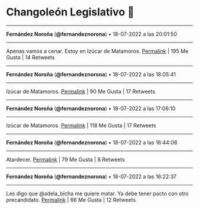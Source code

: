 # Changoleón Legislativo 🙈
*****
**Fernández Noroña** (**@fernandeznorona**) • 18-07-2022 a las 20:01:50
*****
Apenas vamos a cenar. Estoy en Izúcar de Matamoros.
[Permalink](https://twitter.com/fernandeznorona/status/1549243090317221889) | 195 Me Gusta | 14 Retweets
*****
**Fernández Noroña** (**@fernandeznorona**) • 18-07-2022 a las 18:05:41
*****
Izúcar de Matamoros.
[Permalink](https://twitter.com/fernandeznorona/status/1549213857150693376) | 90 Me Gusta | 17 Retweets
*****
**Fernández Noroña** (**@fernandeznorona**) • 18-07-2022 a las 17:06:10
*****
Izúcar de Matamoros.
[Permalink](https://twitter.com/fernandeznorona/status/1549198881887465472) | 118 Me Gusta | 17 Retweets
*****
**Fernández Noroña** (**@fernandeznorona**) • 18-07-2022 a las 16:44:08
*****
Atardecer.
[Permalink](https://twitter.com/fernandeznorona/status/1549193336195403777) | 79 Me Gusta | 8 Retweets
*****
**Fernández Noroña** (**@fernandeznorona**) • 18-07-2022 a las 16:22:37
*****
Les digo que ⁦@adela_bicha⁩ me quiere matar. Ya debe tener pacto con otro precandidato.
[Permalink](https://twitter.com/fernandeznorona/status/1549187919935524864) | 66 Me Gusta | 12 Retweets
